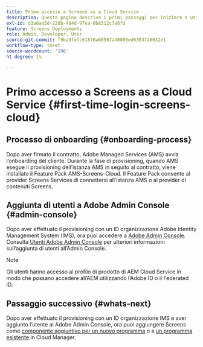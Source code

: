 ```yaml
---
title: Primo accesso a Screens as a Cloud Service
description: Questa pagina descrive i primi passaggi per iniziare a utilizzare Screens as a Cloud Service.
exl-id: d3a6aa5d-226b-484d-97ea-0b8312c7a0fd
feature: Screens Deployments
role: Admin, Developer, User
source-git-commit: f9ba9fefc61876a60567a40000ed6303740032e1
workflow-type: tm+mt
source-wordcount: '196'
ht-degree: 1%

---
```


# Primo accesso a Screens as a Cloud Service {#first-time-login-screens-cloud}


## Processo di onboarding {#onboarding-process}

Dopo aver firmato il contratto, Adobe Managed Services (AMS) avvia l’onboarding del cliente. Durante la fase di provisioning, quando AMS esegue il provisioning dell’istanza AMS in seguito al contratto, viene installato il Feature Pack AMS-Screens-Cloud. Il Feature Pack consente al provider Screens Services di connettersi all’istanza AMS o al provider di contenuti Screens.

## Aggiunta di utenti a Adobe Admin Console {#admin-console}

Dopo aver effettuato il provisioning con un ID organizzazione Adobe Identity Management System (IMS), ora puoi accedere a [Adobe Admin Console](https://adminconsole.adobe.com/). Consulta [Utenti Adobe Admin Console](https://helpx.adobe.com/enterprise/admin-guide.html/enterprise/using/users.ug.html) per ulteriori informazioni sull’aggiunta di utenti all’Admin Console.

>[!NOTE]
>Gli utenti hanno accesso al profilo di prodotto di AEM Cloud Service in modo che possano accedere all’AEM utilizzando l’Adobe ID o il Federated ID.

## Passaggio successivo {#whats-next}

Dopo aver effettuato il provisioning con un ID organizzazione IMS e aver aggiunto l’utente al Adobe Admin Console, ora puoi aggiungere Screens come [componente aggiuntivo per un nuovo programma](/help/screens-cloud/onboarding-screens-cloud/add-on-new-program-screens-cloud.md) o a [un programma esistente](/help/screens-cloud/onboarding-screens-cloud/add-on-existing-program-screens-cloud.md) in Cloud Manager.
